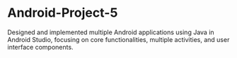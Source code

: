# Android-Project-5
Designed and implemented multiple Android applications using Java in Android Studio, focusing on core functionalities, multiple activities, and user interface components.
